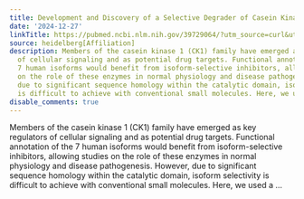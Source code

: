 ```yaml
---
title: Development and Discovery of a Selective Degrader of Casein Kinases 1 δ/ε
date: '2024-12-27'
linkTitle: https://pubmed.ncbi.nlm.nih.gov/39729064/?utm_source=curl&utm_medium=rss&utm_campaign=pubmed-2&utm_content=1FakS-2QOkCT8HsMOQP1bCRQ4YzyumYOmxmF0moLsQ3dFB1E9V&fc=20220326224207&ff=20241228170645&v=2.18.0.post9+e462414
source: heidelberg[Affiliation]
description: Members of the casein kinase 1 (CK1) family have emerged as key regulators
  of cellular signaling and as potential drug targets. Functional annotation of the
  7 human isoforms would benefit from isoform-selective inhibitors, allowing studies
  on the role of these enzymes in normal physiology and disease pathogenesis. However,
  due to significant sequence homology within the catalytic domain, isoform selectivity
  is difficult to achieve with conventional small molecules. Here, we used a ...
disable_comments: true
---
```

Members of the casein kinase 1 (CK1) family have emerged as key regulators of cellular signaling and as potential drug targets. Functional annotation of the 7 human isoforms would benefit from isoform-selective inhibitors, allowing studies on the role of these enzymes in normal physiology and disease pathogenesis. However, due to significant sequence homology within the catalytic domain, isoform selectivity is difficult to achieve with conventional small molecules. Here, we used a ...